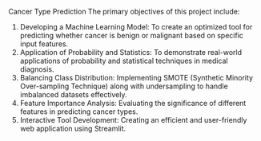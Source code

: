 Cancer Type Prediction 
The primary objectives of this project include: 
1. Developing a Machine Learning Model: To create an optimized tool for predicting whether 
cancer is benign or malignant based on specific input features. 
2. Application of Probability and Statistics: To demonstrate real-world applications of probability 
and statistical techniques in medical diagnosis. 
3. Balancing Class Distribution: Implementing SMOTE (Synthetic Minority Over-sampling 
Technique) along with undersampling to handle imbalanced datasets effectively. 
4. Feature Importance Analysis: Evaluating the significance of different features in predicting 
cancer types. 
5. Interactive Tool Development: Creating an efficient and user-friendly web application using 
Streamlit. 
